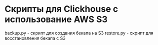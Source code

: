 # Скрипты для Clickhouse с использование AWS S3

backup.py - скрипт для создания бекапа на S3
restore.py - скрипт для восстановления бекапа с S3
